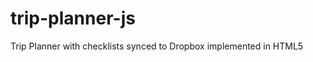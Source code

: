 trip-planner-js
===============

Trip Planner with checklists synced to Dropbox implemented in HTML5